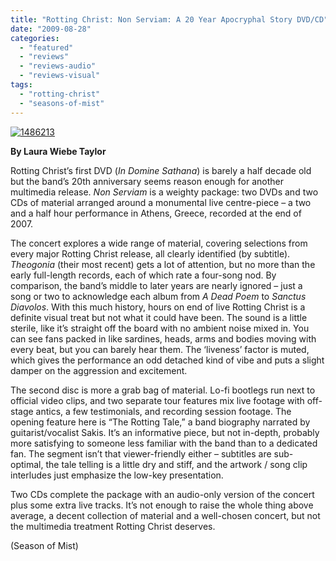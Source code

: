 ```yaml
---
title: "Rotting Christ: Non Serviam: A 20 Year Apocryphal Story DVD/CD"
date: "2009-08-28"
categories: 
  - "featured"
  - "reviews"
  - "reviews-audio"
  - "reviews-visual"
tags: 
  - "rotting-christ"
  - "seasons-of-mist"
---
```


[![1486213](http://www.hellbound.ca/wp-content/uploads/2009/08/1486213.jpg "1486213")](http://www.hellbound.ca/wp-content/uploads/2009/08/1486213.jpg)

**By Laura Wiebe Taylor**

Rotting Christ’s first DVD (_In Domine Sathana_) is barely a half decade old but the band’s 20th anniversary seems reason enough for another multimedia release. _Non Serviam_ is a weighty package: two DVDs and two CDs of material arranged around a monumental live centre-piece – a two and a half hour performance in Athens, Greece, recorded at the end of 2007.

The concert explores a wide range of material, covering selections from every major Rotting Christ release, all clearly identified (by subtitle). _Theogonia_ (their most recent) gets a lot of attention, but no more than the early full-length records, each of which rate a four-song nod. By comparison, the band’s middle to later years are nearly ignored – just a song or two to acknowledge each album from _A Dead Poem_ to _Sanctus Diavolos_. With this much history, hours on end of live Rotting Christ is a definite visual treat but not what it could have been. The sound is a little sterile, like it’s straight off the board with no ambient noise mixed in. You can see fans packed in like sardines, heads, arms and bodies moving with every beat, but you can barely hear them. The ‘liveness’ factor is muted, which gives the performance an odd detached kind of vibe and puts a slight damper on the aggression and excitement.

The second disc is more a grab bag of material. Lo-fi bootlegs run next to official video clips, and two separate tour features mix live footage with off-stage antics, a few testimonials, and recording session footage. The opening feature here is “The Rotting Tale,” a band biography narrated by guitarist/vocalist Sakis. It’s an informative piece, but not in-depth, probably more satisfying to someone less familiar with the band than to a dedicated fan. The segment isn’t that viewer-friendly either – subtitles are sub-optimal, the tale telling is a little dry and stiff, and the artwork / song clip interludes just emphasize the low-key presentation.

Two CDs complete the package with an audio-only version of the concert plus some extra live tracks. It’s not enough to raise the whole thing above average, a decent collection of material and a well-chosen concert, but not the multimedia treatment Rotting Christ deserves.

(Season of Mist)
